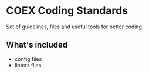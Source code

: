 # COEX Coding Standards
Set of guidelines, files and useful tools for better coding.

## What's included
- config files
- linters files
